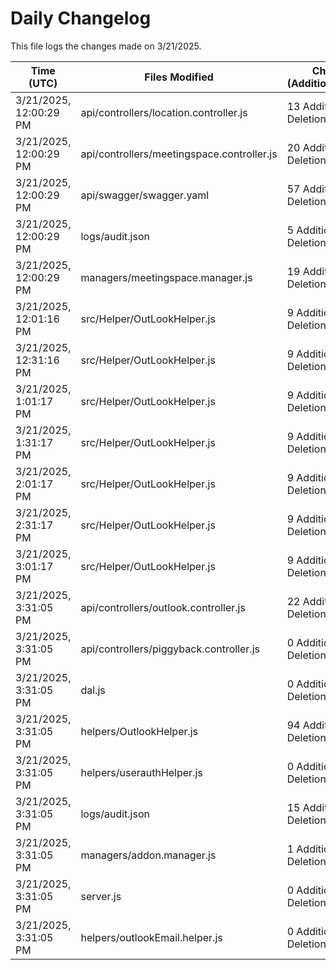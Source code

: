 # Daily Changelog

This file logs the changes made on 3/21/2025.

| Time (UTC)             | Files Modified                    | Changes (Addition/Deletion) |
|------------------------|-----------------------------------|-----------------------------|
| 3/21/2025, 12:00:29 PM | api/controllers/location.controller.js | 13 Additions & 0 Deletions |
| 3/21/2025, 12:00:29 PM | api/controllers/meetingspace.controller.js | 20 Additions & 0 Deletions |
| 3/21/2025, 12:00:29 PM | api/swagger/swagger.yaml | 57 Additions & 0 Deletions |
| 3/21/2025, 12:00:29 PM | logs/audit.json | 5 Additions & 5 Deletions |
| 3/21/2025, 12:00:29 PM | managers/meetingspace.manager.js | 19 Additions & 1 Deletions |
| 3/21/2025, 12:01:16 PM | src/Helper/OutLookHelper.js | 9 Additions & 9 Deletions|
| 3/21/2025, 12:31:16 PM | src/Helper/OutLookHelper.js | 9 Additions & 9 Deletions|
| 3/21/2025, 1:01:17 PM | src/Helper/OutLookHelper.js | 9 Additions & 9 Deletions|
| 3/21/2025, 1:31:17 PM | src/Helper/OutLookHelper.js | 9 Additions & 9 Deletions|
| 3/21/2025, 2:01:17 PM | src/Helper/OutLookHelper.js | 9 Additions & 9 Deletions|
| 3/21/2025, 2:31:17 PM | src/Helper/OutLookHelper.js | 9 Additions & 9 Deletions|
| 3/21/2025, 3:01:17 PM | src/Helper/OutLookHelper.js | 9 Additions & 9 Deletions|
| 3/21/2025, 3:31:05 PM | api/controllers/outlook.controller.js | 22 Additions & 16 Deletions|
| 3/21/2025, 3:31:05 PM | api/controllers/piggyback.controller.js | 0 Additions & 2 Deletions|
| 3/21/2025, 3:31:05 PM | dal.js | 0 Additions & 1 Deletions|
| 3/21/2025, 3:31:05 PM | helpers/OutlookHelper.js | 94 Additions & 145 Deletions|
| 3/21/2025, 3:31:05 PM | helpers/userauthHelper.js | 0 Additions & 1 Deletions|
| 3/21/2025, 3:31:05 PM | logs/audit.json | 15 Additions & 15 Deletions|
| 3/21/2025, 3:31:05 PM | managers/addon.manager.js | 1 Additions & 2 Deletions|
| 3/21/2025, 3:31:05 PM | server.js | 0 Additions & 3 Deletions|
| 3/21/2025, 3:31:05 PM | helpers/outlookEmail.helper.js | 0 Additions & 0 Deletions|
